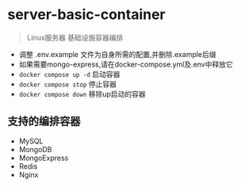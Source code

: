 # server-basic-container
> Linux服务器 基础设施容器编排

* 调整 .env.example 文件为自身所需的配置,并删除.example后缀
* 如果需要mongo-express,请在docker-compose.yml及.env中释放它
* `docker compose up -d` 启动容器
* `docker compose stop` 停止容器
* `docker compose down` 移除up启动的容器

## 支持的编排容器

* MySQL
* MongoDB
* MongoExpress
* Redis
* Nginx

